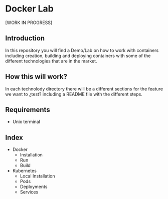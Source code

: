 # Docker Lab

[WORK IN PROGRESS]


## Introduction

In this repository you will find a Demo/Lab on how to work with containers including creation, building and deploying containers with some of the different technologies that are in the market.

## How this will work?

In each technolody directory there will be a different sections for the feature we want to ¿test? including a README file with the different steps.

## Requirements

* Unix terminal

## Index

* Docker
  * Installation
  * Run
  * Build
* Kubernetes
  * Local Installation
  * Pods
  * Deployments
  * Services
